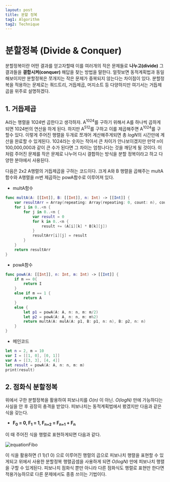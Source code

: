 ```yaml
---
layout: post
title: 분할 정복
tag1: Algorithm
tag2: Technique
---
```


# 분할정복 (Divide & Conquer)
분할정복이란 어떤 결과를 얻고자할때 이를 여러개의 작은 문제들로 **나누고(divide)** 그 결과들을 **결합시켜(conquer)** 해답을 찾는 방법을 말한다. 얼핏보면 동적계획법과 동일해보이지만 분할정복은 쪼개지는 작은 문제가 중복되지 않는다는 차이점이 있다. 분할정복을 적용하는 문제로는 쿼드트리, 거듭제곱, 머지소트 등 다양하지만 여기서는 거듭제곱을 위주로 설명하겠다.   
## 1. 거듭제곱
A라는 행렬을 1024번 곱한다고 생각하자. A<sup>1024</sup>를 구하기 위해서 A를 하나씩 곱하게 되면 1024번의 연산을 하게 된다. 하지만 A<sup>512</sup>를 구하고 이를 제곱해주면 A<sup>1024</sup>를 구할수 있다. 이렇게 주어진 행렬을 두개로 쪼개어 계산해주게되면 총 *logN*의 시간만에 계산을 완료할 수 있게된다. 1024라는 숫자는 작아서 큰 차이가 안나보이겠지만 만약 n이 100,000,000과 같이 큰 수가 된다면 그 차이는 엄청나다는 것을 깨닫게 될 것이다. 이처럼 주어진 문제를 작은 문제로 나누어 다시 결합하는 방식을 분할 정복이라고 하고 다양한 분야에서 사용된다.

다음은 2x2 A행렬의 거듭제곱을 구하는 코드이다. 크게 A와 B 행렬을 곱해주는 multA함수와 A행렬을 m번 제곱하는 powA함수로 이루어져 있다.
- multA함수
```swift
func multA(A: [[Int]], B: [[Int]], n: Int) -> [[Int]] {
    var resultArr = Array(repeating: Array(repeating: 0, count: n), count: n)
    for i in 0..<n {
        for j in 0..<n {
            var result = 0
            for k in 0..<n {
                result += (A[i][k] * B[k][j])
            }
            resultArr[i][j] = result
        }
    }
    return resultArr
}
```
- powA함수
```swift
func powA(A: [[Int]], n: Int, m: Int) -> [[Int]] {
    if m == 0{
        return I
    }
    else if m == 1 {
        return A
    }
    else {
        let p1 = powA(A: A, n: n, m: m/2)
        let p2 = powA(A: A, n: n, m: m%2)
        return multA(A: mulA(A: p1, B: p1, n: n), B: p2, n: n)
    }
}
```
- 메인코드
```swift
let n = 2, m = 10
var I = [[1, 0], [0, 1]]
var A = [[3, 3], [4, 4]]
let result = powA(A: A, n: n, m: m)
print(result)
```

## 2. 점화식 분할정복
위에서 구한 분할정복을 활용하여 피보나치를 *O(n)* 이 아닌. *O(logN)* 만에 가능하다는 사실을 안 후 굉장히 충격을 받았다. 피보나치는 동적계획법에서 봤겠지만 다음과 같은 식을 갖는다.  
- **F<sub>0</sub> = 0, F<sub>1</sub> = 1, F<sub>n+2</sub> = F<sub>n+1</sub> + F<sub>n</sub>**  

이 때 주어진 식을 행렬로 표현하게되면 다음과 같다.  

![equationFibo](https://user-images.githubusercontent.com/78075226/119501838-32d46a80-bda4-11eb-9eeb-60e6be03524f.png)

이 식을 활용하면 (1 1)(1 0) 으로 이루어진 행렬의 곱으로 피보나치 행렬을 표현할 수 있게되고 위에서 사용한 분할정복 행렬곱셈을 사용하게 되면 *O(logN)* 만에 피보나치 행렬을 구할 수 있게된다. 피보나치 점화식 뿐만 아니라 다른 점화식도 행렬로 표현만 한다면 적용가능하므로 다른 문제에서도 종종 쓰이는 기법이다.  
